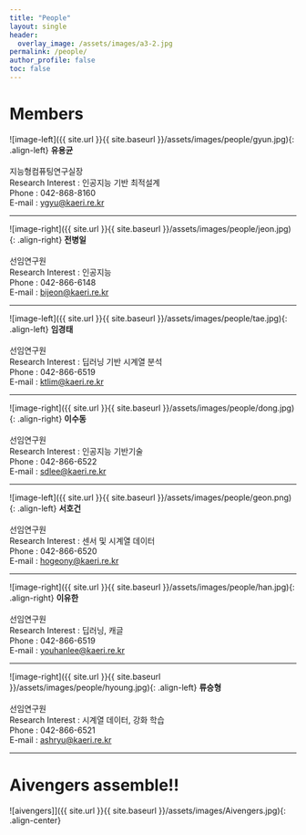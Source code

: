 ```yaml
---
title: "People"
layout: single
header:
  overlay_image: /assets/images/a3-2.jpg
permalink: /people/
author_profile: false
toc: false
---
```

# Members

![image-left]({{ site.url }}{{ site.baseurl }}/assets/images/people/gyun.jpg){: .align-left}
**유용균** <br> <br>
지능형컴퓨팅연구실장 <br>
Research Interest : 인공지능 기반 최적설계 <br>
Phone : 042-868-8160 <br>
E-mail : ygyu@kaeri.re.kr <br>

---

![image-right]({{ site.url }}{{ site.baseurl }}/assets/images/people/jeon.jpg){: .align-right} 
**전병일** <br> <br>
선임연구원 <br>
Research Interest : 인공지능 <br>
Phone : 042-866-6148 <br>
E-mail : bijeon@kaeri.re.kr <br>

---

![image-left]({{ site.url }}{{ site.baseurl }}/assets/images/people/tae.jpg){: .align-left} 
**임경태** <br><br>
선임연구원 <br>
Research Interest : 딥러닝 기반 시계열 분석 <br>
Phone : 042-866-6519 <br>
E-mail : ktlim@kaeri.re.kr <br>

---

![image-right]({{ site.url }}{{ site.baseurl }}/assets/images/people/dong.jpg){: .align-right} 
**이수동** <br><br>
선임연구원 <br>
Research Interest : 인공지능 기반기술 <br>
Phone : 042-866-6522 <br>
E-mail : sdlee@kaeri.re.kr <br>

---
![image-left]({{ site.url }}{{ site.baseurl }}/assets/images/people/geon.png){: .align-left} 
**서호건** <br><br>
선임연구원 <br>
Research Interest : 센서 및 시계열 데이터 <br>
Phone : 042-866-6520 <br>
E-mail : hogeony@kaeri.re.kr <br>

---

![image-right]({{ site.url }}{{ site.baseurl }}/assets/images/people/han.jpg){: .align-right} 
**이유한** <br><br>
선임연구원 <br>
Research Interest : 딥러닝, 캐글 <br>
Phone : 042-866-6519 <br>
E-mail : youhanlee@kaeri.re.kr <br>

---

![image-right]({{ site.url }}{{ site.baseurl }}/assets/images/people/hyoung.jpg){: .align-left} 
**류승형** <br><br>
선임연구원 <br>
Research Interest : 시계열 데이터, 강화 학습 <br>
Phone : 042-866-6521 <br>
E-mail : ashryu@kaeri.re.kr <br>

---
# Aivengers assemble!! 

![aivengers]]({{ site.url }}{{ site.baseurl }}/assets/images/Aivengers.jpg){: .align-center} 
